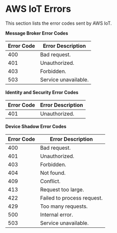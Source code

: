 # AWS IoT Errors<a name="iot-errors"></a>

This section lists the error codes sent by AWS IoT\. 


**Message Broker Error Codes**  

| Error Code | Error Description | 
| --- | --- | 
| 400 | Bad request\. | 
| 401 | Unauthorized\. | 
| 403 | Forbidden\. | 
| 503 | Service unavailable\. | 


**Identity and Security Error Codes**  

| Error Code | Error Description | 
| --- | --- | 
| 401 | Unauthorized\. | 


**Device Shadow Error Codes**  

| Error Code | Error Description | 
| --- | --- | 
| 400 | Bad request\. | 
| 401 | Unauthorized\. | 
| 403 | Forbidden\. | 
| 404 | Not found\. | 
| 409 | Conflict\. | 
| 413 | Request too large\. | 
| 422 | Failed to process request\. | 
| 429 | Too many requests\. | 
| 500 | Internal error\. | 
| 503 | Service unavailable\. | 
